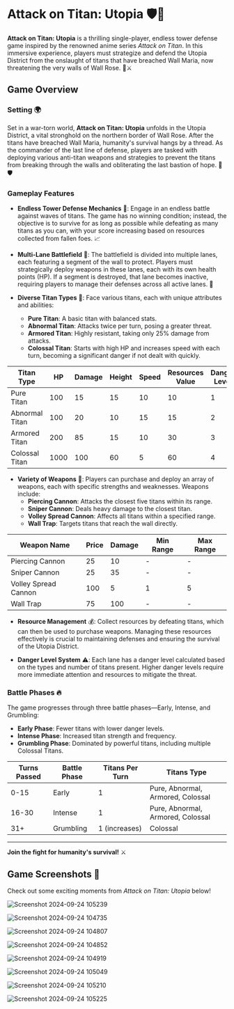 # Attack on Titan: Utopia 🛡️👾

**Attack on Titan: Utopia** is a thrilling single-player, endless tower defense game inspired by the renowned anime series *Attack on Titan*. In this immersive experience, players must strategize and defend the Utopia District from the onslaught of titans that have breached Wall Maria, now threatening the very walls of Wall Rose. 🏰⚔️

## Game Overview

### Setting 🌍
Set in a war-torn world, **Attack on Titan: Utopia** unfolds in the Utopia District, a vital stronghold on the northern border of Wall Rose. After the titans have breached Wall Maria, humanity's survival hangs by a thread. As the commander of the last line of defense, players are tasked with deploying various anti-titan weapons and strategies to prevent the titans from breaking through the walls and obliterating the last bastion of hope. 💪🛡️

### Gameplay Features

- **Endless Tower Defense Mechanics** 🏰: 
  Engage in an endless battle against waves of titans. The game has no winning condition; instead, the objective is to survive for as long as possible while defeating as many titans as you can, with your score increasing based on resources collected from fallen foes. 📈

- **Multi-Lane Battlefield** 🌌: 
  The battlefield is divided into multiple lanes, each featuring a segment of the wall to protect. Players must strategically deploy weapons in these lanes, each with its own health points (HP). If a segment is destroyed, that lane becomes inactive, requiring players to manage their defenses across all active lanes. 🚧

- **Diverse Titan Types** 👹: 
  Face various titans, each with unique attributes and abilities:
    - **Pure Titan**: A basic titan with balanced stats.
    - **Abnormal Titan**: Attacks twice per turn, posing a greater threat.
    - **Armored Titan**: Highly resistant, taking only 25% damage from attacks.
    - **Colossal Titan**: Starts with high HP and increases speed with each turn, becoming a significant danger if not dealt with quickly.

| Titan Type      | HP  | Damage | Height | Speed | Resources Value | Danger Level |
|------------------|-----|--------|--------|-------|-----------------|--------------|
| Pure Titan       | 100 | 15     | 15     | 10    | 10              | 1            |
| Abnormal Titan   | 100 | 20     | 10     | 15    | 15              | 2            |
| Armored Titan    | 200 | 85     | 15     | 10    | 30              | 3            |
| Colossal Titan   | 1000| 100    | 60     | 5     | 60              | 4            |

- **Variety of Weapons** 🔫: 
  Players can purchase and deploy an array of weapons, each with specific strengths and weaknesses. Weapons include:
    - **Piercing Cannon**: Attacks the closest five titans within its range.
    - **Sniper Cannon**: Deals heavy damage to the closest titan.
    - **Volley Spread Cannon**: Affects all titans within a specified range.
    - **Wall Trap**: Targets titans that reach the wall directly.

| Weapon Name             | Price | Damage | Min Range | Max Range |
|-------------------------|-------|--------|-----------|-----------|
| Piercing Cannon         | 25    | 10     | -         | -         |
| Sniper Cannon           | 25    | 35     | -         | -         |
| Volley Spread Cannon     | 100   | 5      | 1         | 5         |
| Wall Trap               | 75    | 100    | -         | -         |

- **Resource Management** 💰: 
  Collect resources by defeating titans, which can then be used to purchase weapons. Managing these resources effectively is crucial to maintaining defenses and ensuring the survival of the Utopia District. 

- **Danger Level System** ⚠️: 
  Each lane has a danger level calculated based on the types and number of titans present. Higher danger levels require more immediate attention and resources to mitigate the threat.
 
### Battle Phases 🔥
The game progresses through three battle phases—Early, Intense, and Grumbling:
- **Early Phase**: Fewer titans with lower danger levels.
- **Intense Phase**: Increased titan strength and frequency.
- **Grumbling Phase**: Dominated by powerful titans, including multiple Colossal Titans.

| Turns Passed | Battle Phase | Titans Per Turn | Titans Type           |
|--------------|--------------|------------------|-----------------------------      |
| 0-15         | Early        | 1                | Pure, Abnormal, Armored, Colossal |
| 16-30        | Intense      | 1                | Pure, Abnormal, Armored, Colossal |
| 31+          | Grumbling    | 1 (increases)    | Colossal                          |

---

**Join the fight for humanity's survival!** ⚔️

## Game Screenshots 📸

Check out some exciting moments from *Attack on Titan: Utopia* below!




![Screenshot 2024-09-24 105239](https://github.com/user-attachments/assets/0d7c9328-1180-4d98-a0ca-8453db9096e3)




![Screenshot 2024-09-24 104735](https://github.com/user-attachments/assets/60ff81bb-ad8b-4350-aef8-578e32f9fb3b)




![Screenshot 2024-09-24 104807](https://github.com/user-attachments/assets/fa34ce92-bbe9-4963-b3d3-8613ac52f6a6)




![Screenshot 2024-09-24 104852](https://github.com/user-attachments/assets/24b3c08b-b6f3-43f6-beff-dc5610c6ae45)




![Screenshot 2024-09-24 104919](https://github.com/user-attachments/assets/f9106c56-786c-44b5-b263-934d66ae567d)




![Screenshot 2024-09-24 105049](https://github.com/user-attachments/assets/042844dc-d2ea-4967-9cb1-086369f0edd6)




![Screenshot 2024-09-24 105210](https://github.com/user-attachments/assets/2fa3b429-4ecd-49d3-a369-5e3364ceae53)




![Screenshot 2024-09-24 105225](https://github.com/user-attachments/assets/5ea16da4-eda9-42af-b6ed-3136586f21c4)







